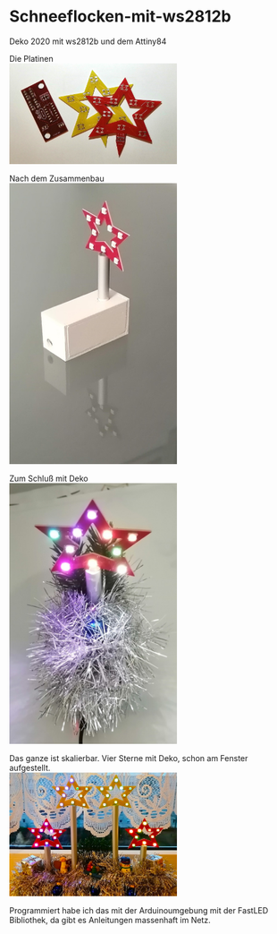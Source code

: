 # Schneeflocken-mit-ws2812b
Deko 2020 mit ws2812b und dem Attiny84

Die Platinen<br>
<img alt="Platinen" src="./Bilder/SternUndTreiber.jpg" width="300">

Nach dem Zusammenbau<br>
<img alt="Zusammengebaut" src="./Bilder/OhneDecko.jpg" width="300">

Zum Schluß mit Deko<br>
<img alt="Mit Deko" src="./Bilder/MitDecko.jpg" width="300">

Das ganze ist skalierbar. Vier Sterne mit Deko, schon am Fenster aufgestellt.<br>
<img alt="Vier Sterne" src="./Bilder/VierSterne.jpg" width="300">

Programmiert habe ich das mit der Arduinoumgebung mit der FastLED Bibliothek, da gibt es Anleitungen massenhaft im Netz.
